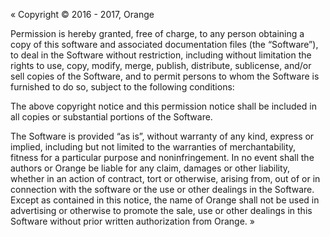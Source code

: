 « Copyright © 2016 - 2017, Orange

Permission is hereby granted, free of charge, to any person obtaining a copy of this software and associated
documentation files (the “Software”), to deal in the Software without restriction, including without limitation
the rights to use, copy, modify, merge, publish, distribute, sublicense, and/or sell copies of the Software,
and to permit persons to whom the Software is furnished to do so, subject to the following conditions:

The above copyright notice and this permission notice shall be included in all copies or substantial
portions of the Software.

The Software is provided “as is”, without warranty of any kind, express or implied, including but not
limited to the warranties of merchantability, fitness for a particular purpose and noninfringement.
In no event shall the authors or Orange be liable for any claim, damages or other liability, whether
in an action of contract, tort or otherwise, arising from, out of or in connection with the software
or the use or other dealings in the Software.
Except as contained in this notice, the name of Orange shall not be used in advertising or otherwise
to promote the sale, use or other dealings in this Software without prior written authorization from Orange. »